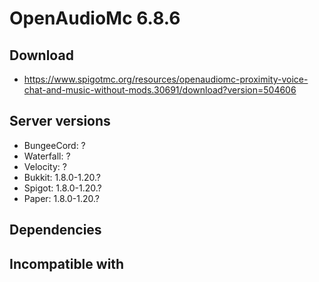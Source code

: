 # OpenAudioMc 6.8.6

## Download
- https://www.spigotmc.org/resources/openaudiomc-proximity-voice-chat-and-music-without-mods.30691/download?version=504606

## Server versions
- BungeeCord: ?
- Waterfall: ?
- Velocity: ?
- Bukkit: 1.8.0-1.20.?
- Spigot: 1.8.0-1.20.?
- Paper: 1.8.0-1.20.?

## Dependencies

## Incompatible with